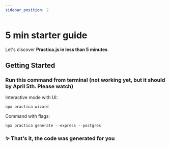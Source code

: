 ```yaml
---
sidebar_position: 2
---
```


# 5 min starter guide

Let's discover **Practica.js in less than 5 minutes**.

## Getting Started

### Run this command from terminal (not working yet, but it should by April 5th. Please watch)

Interactive mode with UI:

`npx practica wizard` 

Command with flags:

`npx practica generate --express --postgres` 

### ✨ That's it, the code was generated for you 
